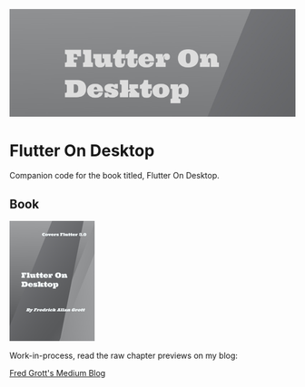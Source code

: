 ![Flutter on Desktop](./media/repo-image-header.png)

# Flutter On Desktop

Companion code for the book titled, Flutter On Desktop.

## Book

![book](./media/flutter-on-desktop-small.png)

Work-in-process, read the raw chapter previews on my blog:

[Fred Grott's Medium Blog](https://fredgrott.medium.com)